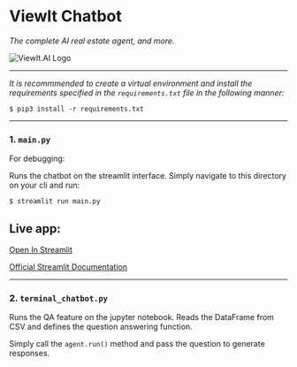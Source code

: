 # ViewIt Chatbot

_The complete AI real estate agent, and more._

![ViewIt.AI Logo](https://i.postimg.cc/Nfz5nZ8G/Logo.png)

---

_It is recommmended to create a virtual environment and install the requirements specified in the `requirements.txt` file in the following manner:_

    $ pip3 install -r requirements.txt

---
### 1. `main.py`

For debugging:

Runs the chatbot on the streamlit interface. Simply navigate to this directory on your cli and run:

    $ streamlit run main.py


## Live app:

[Open In Streamlit](https://viewit-ai-chatbot-hamdan.streamlit.app/)

[Official Streamlit Documentation](https://docs.streamlit.io/)

---
### 2. `terminal_chatbot.py`

Runs the QA feature on the jupyter notebook. Reads the DataFrame from CSV and defines the question answering function.

Simply call the `agent.run()` method and pass the question to generate responses.